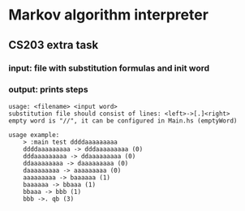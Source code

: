# Markov algorithm interpreter
## CS203 extra task
### input: file with substitution formulas and init word
### output: prints steps
```shell
usage: <filename> <input word>
substitution file should consist of lines: <left>->[.]<right>
empty word is "//", it can be configured in Main.hs (emptyWord)

usage example:
    > :main test ddddaaaaaaaaa
    ddddaaaaaaaaa -> dddaaaaaaaaa (0)
    dddaaaaaaaaa -> ddaaaaaaaaa (0)
    ddaaaaaaaaa -> daaaaaaaaa (0)
    daaaaaaaaa -> aaaaaaaaa (0)
    aaaaaaaaa -> baaaaaa (1)
    baaaaaa -> bbaaa (1)
    bbaaa -> bbb (1)
    bbb ->. qb (3)
```
